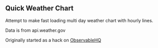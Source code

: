 Quick Weather Chart
-------------------

Attempt to make fast loading multi day weather chart with hourly lines.

Data is from api.weather.gov

Originally started as a hack on [ObservableHQ](https://observablehq.com/@nikolajbaer/8-day-weather)

